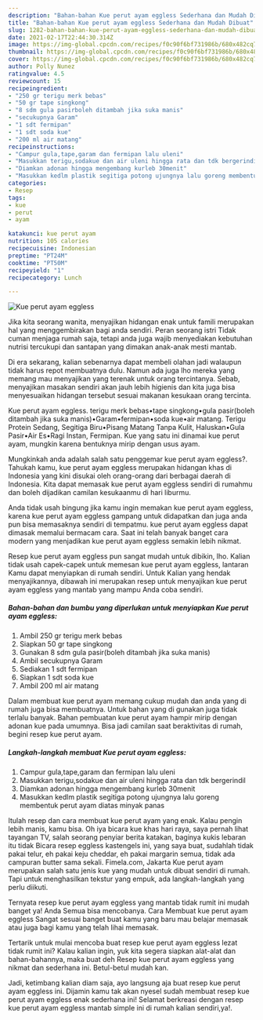 ```yaml
---
description: "Bahan-bahan Kue perut ayam eggless Sederhana dan Mudah Dibuat"
title: "Bahan-bahan Kue perut ayam eggless Sederhana dan Mudah Dibuat"
slug: 1282-bahan-bahan-kue-perut-ayam-eggless-sederhana-dan-mudah-dibuat
date: 2021-02-17T22:44:30.314Z
image: https://img-global.cpcdn.com/recipes/f0c90f6bf731986b/680x482cq70/kue-perut-ayam-eggless-foto-resep-utama.jpg
thumbnail: https://img-global.cpcdn.com/recipes/f0c90f6bf731986b/680x482cq70/kue-perut-ayam-eggless-foto-resep-utama.jpg
cover: https://img-global.cpcdn.com/recipes/f0c90f6bf731986b/680x482cq70/kue-perut-ayam-eggless-foto-resep-utama.jpg
author: Polly Nunez
ratingvalue: 4.5
reviewcount: 15
recipeingredient:
- "250 gr terigu merk bebas"
- "50 gr tape singkong"
- "8 sdm gula pasirboleh ditambah jika suka manis"
- "secukupnya Garam"
- "1 sdt fermipan"
- "1 sdt soda kue"
- "200 ml air matang"
recipeinstructions:
- "Campur gula,tape,garam dan fermipan lalu uleni"
- "Masukkan terigu,sodakue dan air uleni hingga rata dan tdk bergerindil"
- "Diamkan adonan hingga mengembang kurleb 30menit"
- "Masukkan kedlm plastik segitiga potong ujungnya lalu goreng membentuk perut ayam diatas minyak panas"
categories:
- Resep
tags:
- kue
- perut
- ayam

katakunci: kue perut ayam 
nutrition: 105 calories
recipecuisine: Indonesian
preptime: "PT24M"
cooktime: "PT50M"
recipeyield: "1"
recipecategory: Lunch

---
```



![Kue perut ayam eggless](https://img-global.cpcdn.com/recipes/f0c90f6bf731986b/680x482cq70/kue-perut-ayam-eggless-foto-resep-utama.jpg)

Jika kita seorang wanita, menyajikan hidangan enak untuk famili merupakan hal yang menggembirakan bagi anda sendiri. Peran seorang istri Tidak cuman menjaga rumah saja, tetapi anda juga wajib menyediakan kebutuhan nutrisi tercukupi dan santapan yang dimakan anak-anak mesti mantab.

Di era  sekarang, kalian sebenarnya dapat membeli olahan jadi walaupun tidak harus repot membuatnya dulu. Namun ada juga lho mereka yang memang mau menyajikan yang terenak untuk orang tercintanya. Sebab, menyajikan masakan sendiri akan jauh lebih higienis dan kita juga bisa menyesuaikan hidangan tersebut sesuai makanan kesukaan orang tercinta. 

Kue perut ayam eggless. terigu merk bebas•tape singkong•gula pasir(boleh ditambah jika suka manis)•Garam•fermipan•soda kue•air matang. Terigu Protein Sedang, Segitiga Biru•Pisang Matang Tanpa Kulit, Haluskan•Gula Pasir•Air Es•Ragi Instan, Fermipan. Kue yang satu ini dinamai kue perut ayam, mungkin karena bentuknya mirip dengan usus ayam.

Mungkinkah anda adalah salah satu penggemar kue perut ayam eggless?. Tahukah kamu, kue perut ayam eggless merupakan hidangan khas di Indonesia yang kini disukai oleh orang-orang dari berbagai daerah di Indonesia. Kita dapat memasak kue perut ayam eggless sendiri di rumahmu dan boleh dijadikan camilan kesukaanmu di hari liburmu.

Anda tidak usah bingung jika kamu ingin memakan kue perut ayam eggless, karena kue perut ayam eggless gampang untuk didapatkan dan juga anda pun bisa memasaknya sendiri di tempatmu. kue perut ayam eggless dapat dimasak memalui bermacam cara. Saat ini telah banyak banget cara modern yang menjadikan kue perut ayam eggless semakin lebih nikmat.

Resep kue perut ayam eggless pun sangat mudah untuk dibikin, lho. Kalian tidak usah capek-capek untuk memesan kue perut ayam eggless, lantaran Kamu dapat menyiapkan di rumah sendiri. Untuk Kalian yang hendak menyajikannya, dibawah ini merupakan resep untuk menyajikan kue perut ayam eggless yang mantab yang mampu Anda coba sendiri.

<!--inarticleads1-->

##### Bahan-bahan dan bumbu yang diperlukan untuk menyiapkan Kue perut ayam eggless:

1. Ambil 250 gr terigu merk bebas
1. Siapkan 50 gr tape singkong
1. Gunakan 8 sdm gula pasir(boleh ditambah jika suka manis)
1. Ambil secukupnya Garam
1. Sediakan 1 sdt fermipan
1. Siapkan 1 sdt soda kue
1. Ambil 200 ml air matang


Dalam membuat kue perut ayam memang cukup mudah dan anda yang di rumah juga bisa membuatnya. Untuk bahan yang di gunakan juga tidak terlalu banyak. Bahan pembuatan kue perut ayam hampir mirip dengan adonan kue pada umumnya. Bisa jadi camilan saat beraktivitas di rumah, begini resep kue perut ayam. 

<!--inarticleads2-->

##### Langkah-langkah membuat Kue perut ayam eggless:

1. Campur gula,tape,garam dan fermipan lalu uleni
1. Masukkan terigu,sodakue dan air uleni hingga rata dan tdk bergerindil
1. Diamkan adonan hingga mengembang kurleb 30menit
1. Masukkan kedlm plastik segitiga potong ujungnya lalu goreng membentuk perut ayam diatas minyak panas


Itulah resep dan cara membuat kue perut ayam yang enak. Kalau pengin lebih manis, kamu bisa. Oh iya bicara kue khas hari raya, saya pernah lihat tayangan TV, salah seorang penyiar berita katakan, baginya kukis lebaran itu tidak Bicara resep eggless kastengels ini, yang saya buat, sudahlah tidak pakai telur, eh pakai keju cheddar, eh pakai margarin semua, tidak ada campuran butter sama sekali. Fimela.com, Jakarta Kue perut ayam merupakan salah satu jenis kue yang mudah untuk dibuat sendiri di rumah. Tapi untuk menghasilkan tekstur yang empuk, ada langkah-langkah yang perlu diikuti. 

Ternyata resep kue perut ayam eggless yang mantab tidak rumit ini mudah banget ya! Anda Semua bisa mencobanya. Cara Membuat kue perut ayam eggless Sangat sesuai banget buat kamu yang baru mau belajar memasak atau juga bagi kamu yang telah lihai memasak.

Tertarik untuk mulai mencoba buat resep kue perut ayam eggless lezat tidak rumit ini? Kalau kalian ingin, yuk kita segera siapkan alat-alat dan bahan-bahannya, maka buat deh Resep kue perut ayam eggless yang nikmat dan sederhana ini. Betul-betul mudah kan. 

Jadi, ketimbang kalian diam saja, ayo langsung aja buat resep kue perut ayam eggless ini. Dijamin kamu tak akan nyesel sudah membuat resep kue perut ayam eggless enak sederhana ini! Selamat berkreasi dengan resep kue perut ayam eggless mantab simple ini di rumah kalian sendiri,ya!.

